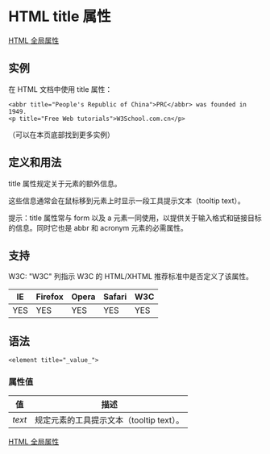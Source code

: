 # HTML title 属性

[HTML 全局属性](/tags/html_ref_standardattributes.asp)

## 实例

在 HTML 文档中使用 title 属性：

```
<abbr title="People's Republic of China">PRC</abbr> was founded in 1949.
<p title="Free Web tutorials">W3School.com.cn</p>

```



（可以在本页底部找到更多实例）

## 定义和用法

title 属性规定关于元素的额外信息。

这些信息通常会在鼠标移到元素上时显示一段工具提示文本（tooltip text）。

提示：title 属性常与 form 以及 a 元素一同使用，以提供关于输入格式和链接目标的信息。同时它也是 abbr 和 acronym 元素的必需属性。

## 支持

W3C: "W3C" 列指示 W3C 的 HTML/XHTML 推荐标准中是否定义了该属性。

| IE | Firefox | Opera | Safari | W3C |
| --- | --- | --- | --- | --- |
| YES | YES | YES | YES | YES |

## 语法

```
<element title="_value_">
```

### 属性值

| 值 | 描述 |
| --- | --- |
| _text_ | 规定元素的工具提示文本（tooltip text）。 |

[HTML 全局属性](/tags/html_ref_standardattributes.asp)

